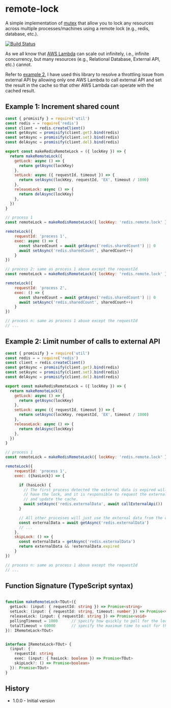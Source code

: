 # remote-lock

A simple implementation of [mutex](https://stackoverflow.com/questions/2332765/lock-mutex-semaphore-whats-the-difference) that allow you to lock any resources across multiple processes/machines using a remote lock (e.g., redis, database, etc.).

[![Build Status][1]][2]

As we all know that [AWS Lambda](https://aws.amazon.com/lambda/) can scale out infinitely, i.e., infinite concurrency, but many resources (e.g., Relational Database, External API, etc.) cannot.

Refer to [example 2](#example-2), I have used this library to resolve a throttling issue from external API by allowing only one AWS Lambda to call external API and set the result in the cache so that other AWS Lambda can operate with the cached result.

## Example 1: Increment shared count

```javascript
const { promisify } = require('util')
const redis = = require('redis')
const client = redis.createClient()
const getAsync = promisify(client.get).bind(redis)
const setAsync = promisify(client.set).bind(redis)
const delAsync = promisify(client.del).bind(redis)

export const makeRedisRemoteLock = ({ lockKey }) => {
  return makeRemoteLock({
    getLock: async () => {
      return getAsync(lockKey)
    },
    setLock: async ({ requestId, timeout }) => {
      return setAsync(lockKey, requestId, 'EX', timeout / 1000)
    },
    releaseLock: async () => {
      return delAsync(lockKey)
    },
  })
}

// process 1
const remoteLock = makeRedisRemoteLock({ lockKey: 'redis.remote.lock' })

remoteLock({
    requestId: 'process 1',
    exec: async () => {
      const sharedCount = await getAsync('redis.sharedCount') || 0
      await setAsync('redis.sharedCount', sharedCount++)
    }
})

// process 2: same as process 1 above except the requestId
const remoteLock = makeRedisRemoteLock({ lockKey: 'redis.remote.lock' })

remoteLock({
    requestId: 'process 2',
    exec: () => {
      const sharedCount = await getAsync('redis.sharedCount') || 0
      await setAsync('redis.sharedCount', sharedCount++)
    }
})

// process n: same as process 1 above except the requestId
// ...

```

## Example 2: Limit number of calls to external API

```javascript
const { promisify } = require('util')
const redis = = require('redis')
const client = redis.createClient()
const getAsync = promisify(client.get).bind(redis)
const setAsync = promisify(client.set).bind(redis)
const delAsync = promisify(client.del).bind(redis)

export const makeRedisRemoteLock = ({ lockKey }) => {
  return makeRemoteLock({
    getLock: async () => {
      return getAsync(lockKey)
    },
    setLock: async ({ requestId, timeout }) => {
      return setAsync(lockKey, requestId, 'EX', timeout / 1000)
    },
    releaseLock: async () => {
      return delAsync(lockKey)
    },
  })
}

// process 1
const remoteLock = makeRedisRemoteLock({ lockKey: 'redis.remote.lock' })

remoteLock({
    requestId: 'process 1',
    exec: ({hasLock}) => {

      if (hasLock) {
        // The first process detected the external data is expired will
        // have the lock, and it is responsible to request the external data
        // and update the cache.
        await setAsync('redis.externalData', await callExternalApi())
      }

      // All other processes will just use the external data from the cache.
      const externalData = await getAsync('redis.externalData')
      // ...
    },
    skipLock: () => {
      const externalData = getAsync('redis.externalData')
      return externalData && !externalData.expired
    }
})

// process n: same as process 1 above except the requestId
// ...

```

## Function Signature (TypeScript syntax)

```typescript

function makeRemoteLock<TOut>({
  getLock: (input: { requestId: string }) => Promise<string>
  setLock: (input: { requestId: string, timeout: number }) => Promise<void>
  releaseLock: (input: { requestId: string }) => Promise<void>
  pollingTimeout = 1000      // specify how quickly to poll for the lock (ms)
  totalTimeout = 60000       // specify the maximum time to wait for the lock (ms)
}): IRemoteLock<TOut>


interface IRemoteLock<TOut> {
  (input: {
    requestId: string
    exec: (input: { hasLock: boolean }) => Promise<TOut>
    skipLock?: () => Promise<boolean>
  }): Promise<TOut>
}

```

## History

- 1.0.0 - Initial version

[1]: https://travis-ci.com/engineforce/remote-lock.svg?branch=master
[2]: https://travis-ci.com/engineforce/remote-lock
